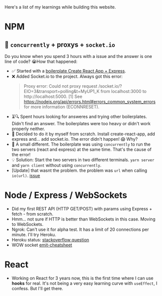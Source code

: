 Here's a list of my learnings while building this website.

# NPM

## 🐛 `concurrently` + proxys + `socket.io`

Do you know when you spend 3 hours with a issue and the answer is one line of code? 😭How that happened:

- ✅ Started with a [boilerplate Create React App + Express](https://www.youtube.com/watch?v=v0t42xBIYIs).
- ❌ Added Socket.io to the project. Always got this error:
  > Proxy error: Could not proxy request /socket.io/?EIO=3&transport=polling&t=MyUP1_K from localhost:3000 to http://localhost:5000.
  > [1] See https://nodejs.org/api/errors.html#errors_common_system_errors for more information (ECONNRESET).
- ⏳🔍 Spent hours looking for answeres and trying other boilerplates. Didn't find an answer. The boilerplates were too heavy or didn't work properly neither.
- 💪 Decided to do it by myself from scratch. Install create-react-app, add express and... add socket.io. The error didn't happen! 😱 Why?
- 🐛 A small different. The boilerplate was using `concurrently` to run the two servers (react and express) at the same time. That's the cause of the error!
- 💡 Solution: Start the two servers in two different terminals. `yarn server` and `yarn client` without using `concurrently`.
- [Update] that wasnt the problem. the problem was `url` when calling `io(url)`. [issue](https://github.com/socketio/socket.io/issues/1942#issuecomment-71443823)

# Node / Express / WebSockets

- Did my first REST API (HTTP GET/POST) with params using Express + fetch - from scratch.
- Hmm... not sure if HTTP is better than WebSockets in this case. Moving to WebSockets.
- Ngrok: Can't use it for alpha test. It has a limit of 20 connections per minute. I'll try Heroku.
- Heroku status: [stackoverflow question](https://stackoverflow.com/questions/59455178/heroku-websockets-connected-clients-is-empty-and-cant-reuse-stored-values)
- WOW socket [emit-cheatsheet](https://socket.io/docs/emit-cheatsheet/)

# React

- Working on React for 3 years now, this is the first time where I can use **hooks** for real. It's not being a very easy learning curve with `useEffect`, I confess. But I'll get there.

